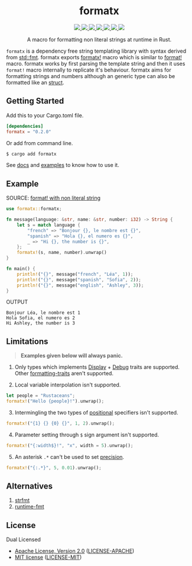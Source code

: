 <h1 align="center">formatx</h1>

<p align="center">
  <a href="https://crates.io/crates/formatx">
    <img src="https://img.shields.io/crates/d/formatx?style=flat-square">
  </a>
  <a href="https://crates.io/crates/formatx">
    <img src="https://img.shields.io/crates/v/formatx?style=flat-square">
  </a>
  <a href="https://github.com/clitic/formatx">
    <img src="https://img.shields.io/github/workflow/status/clitic/formatx/Rust?logo=github&style=flat-square">
  </a>
  <a href="https://docs.rs/formatx/latest/formatx">
    <img src="https://img.shields.io/docsrs/formatx?logo=docsdotrs&style=flat-square">
  </a>
  <a href="https://github.com/clitic/formatx#license">
    <img src="https://img.shields.io/crates/l/formatx?style=flat-square">
  </a>
  <a href="https://github.com/clitic/formatx">
    <img src="https://img.shields.io/github/repo-size/clitic/formatx?style=flat-square">
  </a>
  <a href="https://github.com/clitic/formatx">
    <img src="https://img.shields.io/tokei/lines/github/clitic/formatx?logo=github&style=flat-square">
  </a>
</p>

<p align="center">A macro for formatting non literal strings at runtime in Rust.</p>

`formatx` is a dependency free string templating library with syntax derived from [std::fmt](https://doc.rust-lang.org/std/fmt/#syntax). formatx exports [formatx!](https://docs.rs/formatx/latest/formatx/macro.formatx.html) macro which is similar to [format!](https://doc.rust-lang.org/std/macro.format.html) macro. formatx works by first parsing the template string and then it uses `format!` macro internally to replicate it's behaviour. formatx aims for formatting strings and numbers although an generic type can also be formatted like an [struct](https://github.com/clitic/formatx/blob/main/examples/struct.rs).

## Getting Started

Add this to your Cargo.toml file.

```toml
[dependencies]
formatx = "0.2.0"
```

Or add from command line.

```bash
$ cargo add formatx
```

See [docs](https://docs.rs/formatx/latest/formatx) and [examples](https://github.com/clitic/formatx.rs/tree/main/examples) to 
know how to use it.

## Example

SOURCE: [format! with non literal string](https://users.rust-lang.org/t/format-with-non-literal-string/2057)

```rust
use formatx::formatx;

fn message(language: &str, name: &str, number: i32) -> String {
    let s = match language {
        "french" => "Bonjour {}, le nombre est {}",
        "spanish" => "Hola {}, el numero es {}",
        _ => "Hi {}, the number is {}",
    };
    formatx!(s, name, number).unwrap()
}

fn main() {
    println!("{}", message("french", "Léa", 1));
    println!("{}", message("spanish", "Sofia", 2));
    println!("{}", message("english", "Ashley", 3));
}
```

OUTPUT

```
Bonjour Léa, le nombre est 1
Hola Sofia, el numero es 2
Hi Ashley, the number is 3
```

## Limitations

> **Examples given below will always panic.**

1. Only types which implements [Display](https://doc.rust-lang.org/std/fmt/trait.Display.html) + [Debug](https://doc.rust-lang.org/std/fmt/trait.Debug.html) traits are supported. Other [formatting-traits](https://doc.rust-lang.org/std/fmt/#formatting-traits) aren't supported.

2. Local variable interpolation isn't supported.

```rust
let people = "Rustaceans";
formatx!("Hello {people}!").unwrap();
```

3. Intermingling the two types of [positional](https://doc.rust-lang.org/std/fmt/#positional-parameters) specifiers isn't supported. 

```rust
formatx!("{1} {} {0} {}", 1, 2).unwrap();
```

4. Parameter setting through `$` sign argument isn't supported.

```rust
formatx!("{:width$}!", "x", width = 5).unwrap();
```

5. An asterisk `.*` can't be used to set [precision](https://doc.rust-lang.org/std/fmt/#precision).

```rust
formatx!("{:.*}", 5, 0.01).unwrap();
```

## Alternatives

1. [strfmt](https://github.com/vitiral/strfmt)
2. [runtime-fmt](https://github.com/SpaceManiac/runtime-fmt)

## License

Dual Licensed

- [Apache License, Version 2.0](https://www.apache.org/licenses/LICENSE-2.0) ([LICENSE-APACHE](LICENSE-APACHE))
- [MIT license](https://opensource.org/licenses/MIT) ([LICENSE-MIT](LICENSE-MIT))
